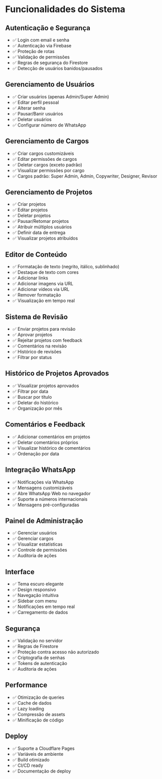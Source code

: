 # Funcionalidades do Sistema

## Autenticação e Segurança

- ✅ Login com email e senha
- ✅ Autenticação via Firebase
- ✅ Proteção de rotas
- ✅ Validação de permissões
- ✅ Regras de segurança do Firestore
- ✅ Detecção de usuários banidos/pausados

## Gerenciamento de Usuários

- ✅ Criar usuários (apenas Admin/Super Admin)
- ✅ Editar perfil pessoal
- ✅ Alterar senha
- ✅ Pausar/Banir usuários
- ✅ Deletar usuários
- ✅ Configurar número de WhatsApp

## Gerenciamento de Cargos

- ✅ Criar cargos customizáveis
- ✅ Editar permissões de cargos
- ✅ Deletar cargos (exceto padrão)
- ✅ Visualizar permissões por cargo
- ✅ Cargos padrão: Super Admin, Admin, Copywriter, Designer, Revisor

## Gerenciamento de Projetos

- ✅ Criar projetos
- ✅ Editar projetos
- ✅ Deletar projetos
- ✅ Pausar/Retomar projetos
- ✅ Atribuir múltiplos usuários
- ✅ Definir data de entrega
- ✅ Visualizar projetos atribuídos

## Editor de Conteúdo

- ✅ Formatação de texto (negrito, itálico, sublinhado)
- ✅ Destaque de texto com cores
- ✅ Adicionar links
- ✅ Adicionar imagens via URL
- ✅ Adicionar vídeos via URL
- ✅ Remover formatação
- ✅ Visualização em tempo real

## Sistema de Revisão

- ✅ Enviar projetos para revisão
- ✅ Aprovar projetos
- ✅ Rejeitar projetos com feedback
- ✅ Comentários na revisão
- ✅ Histórico de revisões
- ✅ Filtrar por status

## Histórico de Projetos Aprovados

- ✅ Visualizar projetos aprovados
- ✅ Filtrar por data
- ✅ Buscar por título
- ✅ Deletar do histórico
- ✅ Organização por mês

## Comentários e Feedback

- ✅ Adicionar comentários em projetos
- ✅ Deletar comentários próprios
- ✅ Visualizar histórico de comentários
- ✅ Ordenação por data

## Integração WhatsApp

- ✅ Notificações via WhatsApp
- ✅ Mensagens customizáveis
- ✅ Abre WhatsApp Web no navegador
- ✅ Suporte a números internacionais
- ✅ Mensagens pré-configuradas

## Painel de Administração

- ✅ Gerenciar usuários
- ✅ Gerenciar cargos
- ✅ Visualizar estatísticas
- ✅ Controle de permissões
- ✅ Auditoria de ações

## Interface

- ✅ Tema escuro elegante
- ✅ Design responsivo
- ✅ Navegação intuitiva
- ✅ Sidebar com menu
- ✅ Notificações em tempo real
- ✅ Carregamento de dados

## Segurança

- ✅ Validação no servidor
- ✅ Regras de Firestore
- ✅ Proteção contra acesso não autorizado
- ✅ Criptografia de senhas
- ✅ Tokens de autenticação
- ✅ Auditoria de ações

## Performance

- ✅ Otimização de queries
- ✅ Cache de dados
- ✅ Lazy loading
- ✅ Compressão de assets
- ✅ Minificação de código

## Deploy

- ✅ Suporte a Cloudflare Pages
- ✅ Variáveis de ambiente
- ✅ Build otimizado
- ✅ CI/CD ready
- ✅ Documentação de deploy
